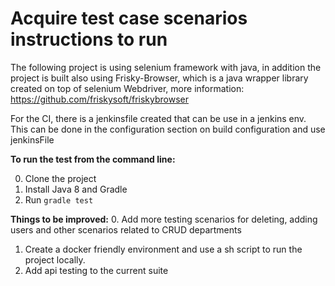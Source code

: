 # Acquire test case scenarios instructions to run

The following project is using selenium framework with java, in addition the project is built also using Frisky-Browser, which is a java wrapper library created on top of selenium Webdriver, more information:
https://github.com/friskysoft/friskybrowser

For the CI, there is a jenkinsfile created that can be use in a jenkins env. This can be done in the configuration section on build configuration and use jenkinsFile

**To run the test from the command line:**

0. Clone the project
1. Install Java 8 and Gradle
2. Run `gradle test`

**Things to be improved:**
0. Add more testing scenarios for deleting, adding users and other scenarios related to CRUD departments
1. Create a docker friendly environment and use a sh script to run the project locally.
2. Add api testing to the current suite

